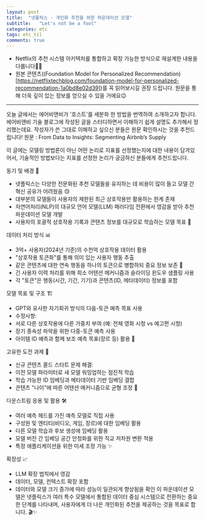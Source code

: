 ```yaml
---
layout: post
title:  "넷플릭스 - 개인화 추천을 위한 파운데이션 모델"
subtitle:   "Let's not be a fool"
categories: etc
tags: etc_til
comments: true
---
```


- Netflix의 추천 시스템 아키텍처를 통합하고 확장 가능한 방식으로 재설계한 내용을 다룹니다✍🏻
- 원본 콘텐츠((Foundation Model for Personalized Recommendation)[https://netflixtechblog.com/foundation-model-for-personalized-recommendation-1a0bd8e02d39])를 꼭 읽어보시길 권장 드립니다. 원문을 통해 더욱 깊이 있는 정보를 얻으실 수 있을 거에요😉

---------

오늘 글에서는 에어비앤비가 '호스트'를 세분화 한 방법을 번역하여 소개하고자 합니다. 에어비앤비 기술 블로그에 작성된 글을 스터디하면서 이해하기 쉽게 설명도 추가해서 정리했는데요. 작성자가 쓴 그대로 이해하고 싶으신 분들은 원문 확인하시는 것을 추천드립니다! 원문 : From Data to Insights: Segmenting Airbnb’s Supply

이 글에는 모델링 방법론이 아닌 어떤 논리로 지표를 선정했는지에 대한 내용이 담겨있어서, 기술적인 방법보다는 지표를 선정한 논리가 궁금하신 분들에게 추천드립니다.





동기 및 배경 🎯
* 넷플릭스는 다양한 전문화된 추천 모델들을 유지하는 데 비용이 많이 들고 모델 간 혁신 공유가 어려웠음 😓
* 대부분의 모델들이 사용자의 제한된 최근 상호작용만 활용하는 한계 존재
* 자연어처리(NLP)의 대규모 언어 모델(LLM) 패러다임 전환에서 영감을 받아 추천 파운데이션 모델 개발
* 사용자의 포괄적 상호작용 기록과 콘텐츠 정보를 대규모로 학습하는 모델 목표 🚀

데이터 처리 방식 📊
* 3억+ 사용자(2024년 기준)의 수천억 상호작용 데이터 활용
* "상호작용 토큰화"를 통해 의미 있는 사용자 행동 추출
* 같은 콘텐츠에 대한 연속 행동을 하나의 토큰으로 병합하되 중요 정보 보존 🔄
* 긴 사용자 이력 처리를 위해 희소 어텐션 메커니즘과 슬라이딩 윈도우 샘플링 사용
* 각 "토큰"은 행동(시간, 기간, 기기)과 콘텐츠(ID, 메타데이터) 정보를 포함

모델 목표 및 구조 🏗️
* GPT와 유사한 자기회귀 방식의 다음-토큰 예측 목표 사용
* 수정사항:
 * 서로 다른 상호작용에 다른 가중치 부여 (예: 전체 영화 시청 vs 예고편 시청)
 * 장기 종속성 파악을 위한 다중-토큰 예측 사용
 * 아이템 ID 예측과 함께 보조 예측 목표(장르 등) 활용 🎯

고유한 도전 과제 🧩
* 신규 콘텐츠 콜드 스타트 문제 해결:
 * 이전 모델 파라미터로 새 모델 워밍업하는 점진적 학습
 * 학습 가능한 ID 임베딩과 메타데이터 기반 임베딩 결합
 * 콘텐츠 "나이"에 따른 어텐션 메커니즘으로 균형 조정 🔄

다운스트림 응용 및 활용 🛠️
* 여러 예측 헤드를 가진 예측 모델로 직접 사용
* 구성원 및 엔티티(비디오, 게임, 장르)에 대한 임베딩 활용
* 다른 모델 학습과 후보 생성에 임베딩 활용
* 모델 버전 간 임베딩 공간 안정화를 위한 직교 저차원 변환 적용
* 특정 애플리케이션을 위한 미세 조정 가능 ✨

확장성 📈
* LLM 확장 법칙에서 영감
* 데이터, 모델, 컨텍스트 확장 포함
* 데이터와 모델 크기 증가에 따라 성능이 일관되게 향상됨을 확인
이 파운데이션 모델은 넷플릭스가 여러 특수 모델에서 통합된 데이터 중심 시스템으로 전환하는 중요한 단계를 나타내며, 사용자에게 더 나은 개인화된 추천을 제공하는 것을 목표로 합니다. 🎬✨
